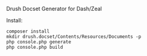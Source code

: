 Drush Docset Generator for Dash/Zeal

Install:

    composer install
    mkdir drush.docset/Contents/Resources/Documents -p
    php console.php generate
    php console.php build

